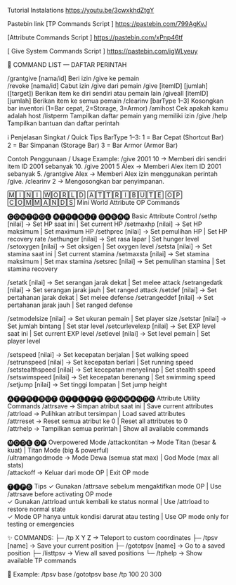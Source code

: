 Tutorial Instalations
https://youtu.be/3cwxkhdZtgY


Pastebin link
[TP Commands Script ]
https://pastebin.com/799AgKvJ

[Attribute Commands Script ]
https://pastebin.com/xPnp46tf

[ Give System Commands Script ]
https://pastebin.com/igWLyeuy


📘 COMMAND LIST — DAFTAR PERINTAH

/grantgive [nama/id]	                Beri izin /give ke pemain	
/revoke [nama/id]                   	Cabut izin /give dari pemain
/give [itemID] [jumlah] ([target])  	Berikan item ke diri sendiri atau pemain lain
/giveall [itemID] [jumlah]	          Berikan item ke semua pemain
/clearinv [barType 1–3]	             Kosongkan bar inventori (1=Bar cepat, 2=Storage, 3=Armor)
/amihost	                            Cek apakah kamu adalah host
/listperm	                           Tampilkan daftar pemain yang memiliki izin /give
/help	                               Tampilkan bantuan dan daftar perintah

ℹ️ Penjelasan Singkat / Quick Tips
BarType 1–3:
1 = Bar Cepat (Shortcut Bar)
2 = Bar Simpanan (Storage Bar)
3 = Bar Armor (Armor Bar)

Contoh Penggunaan / Usage Example:
/give 2001 10 → Memberi diri sendiri item ID 2001 sebanyak 10.
/give 2001 5 Alex → Memberi Alex item ID 2001 sebanyak 5.
/grantgive Alex → Memberi Alex izin menggunakan perintah /give.
/clearinv 2 → Mengosongkan bar penyimpanan.

🄼🄸🄽🄸 🅆🄾🅁🄻🄳 🄰🅃🅃🅁🄸🄱🅄🅃🄴 🄾🄿 🄲🄾🄼🄼🄰🄽🄳🅂
Mini World Attribute OP Commands

🅒🅞🅝🅣🅡🅞🅛 🅐🅣🅡🅘🅑🅤🅣 🅓🅐🅢🅐🅡
Basic Attribute Control
/sethp [nilai]            → Set HP saat ini              | Set current HP
/setmaxhp [nilai]         → Set HP maksimum              | Set maximum HP
/sethprec [nilai]         → Set pemulihan HP             | Set HP recovery rate
/sethunger [nilai]        → Set rasa lapar               | Set hunger level
/setoxygen [nilai]        → Set oksigen                  | Set oxygen level
/setsta [nilai]           → Set stamina saat ini         | Set current stamina
/setmaxsta [nilai]        → Set stamina maksimum         | Set max stamina
/setsrec [nilai]          → Set pemulihan stamina        | Set stamina recovery

/setatk [nilai]           → Set serangan jarak dekat     | Set melee attack
/setrangedatk [nilai]     → Set serangan jarak jauh      | Set ranged attack
/setdef [nilai]           → Set pertahanan jarak dekat   | Set melee defense
/setrangeddef [nilai]     → Set pertahanan jarak jauh    | Set ranged defense

/setmodelsize [nilai]     → Set ukuran pemain            | Set player size
/setstar [nilai]          → Set jumlah bintang           | Set star level
/setcurlevelexp [nilai]   → Set EXP level saat ini       | Set current EXP level
/setlevel [nilai]         → Set level pemain             | Set player level

/setspeed [nilai]         → Set kecepatan berjalan       | Set walking speed
/setrunspeed [nilai]      → Set kecepatan berlari        | Set running speed
/setstealthspeed [nilai]  → Set kecepatan menyelinap     | Set stealth speed
/setswimspeed [nilai]     → Set kecepatan berenang       | Set swimming speed
/setjump [nilai]          → Set tinggi lompatan          | Set jump height

🅐🅣🅣🅡🅘🅑🅤🅣 🅤🅣🅘🅛🅘🅣🅨 🅒🅞🅜🅜🅐🅝🅓🅢
Attribute Utility Commands
/attrsave     → Simpan atribut saat ini        | Save current attributes  
/attrload     → Pulihkan atribut tersimpan     | Load saved attributes  
/attrreset    → Reset semua atribut ke 0       | Reset all attributes to 0  
/attrhelp     → Tampilkan semua perintah       | Show all available commands  

🅜🅞🅓🅔 🅞🅟
Overpowered Mode
/attackontitan     → Mode Titan (besar & kuat)     | Titan Mode (big & powerful)  
/ultramangodmode   → Mode Dewa (semua stat max)    | God Mode (max all stats)  
/attackoff         → Keluar dari mode OP           | Exit OP mode  

🅣🅘🅟🅢
Tips
✓ Gunakan /attrsave sebelum mengaktifkan mode OP         | Use /attrsave before activating OP mode  
✓ Gunakan /attrload untuk kembali ke status normal       | Use /attrload to restore normal state  
✓ Mode OP hanya untuk kondisi darurat atau testing       | Use OP mode only for testing or emergencies


✨ COMMANDS:
 ├─ /tp X Y Z           → Teleport to custom coordinates
 ├─ /tpsv [name]        → Save your current position
 ├─ /gototpsv [name]    → Go to a saved position
 ├─ /listtpsv           → View all saved positions
 └─ /tphelp             → Show available TP commands

💬 Example:
   /tpsv base
   /gototpsv base
   /tp 100 20 300



